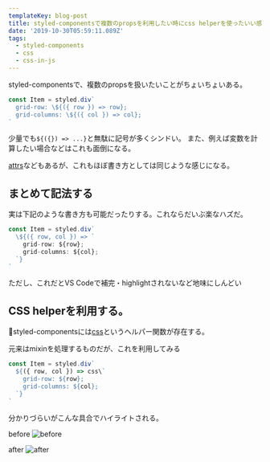 ```yaml
---
templateKey: blog-post
title: styled-componentsで複数のpropsを利用したい時にcss helperを使ったいい感じのやり方を考える
date: '2019-10-30T05:59:11.089Z'
tags:
  - styled-components
  - css
  - css-in-js
---
```


styled-componentsで、複数のpropsを扱いたいことがちょいちょいある。

```js
const Item = styled.div`
  grid-row: \${({ row }) => row};
  grid-columns: \${({ col }) => col};
`
```

少量でも`${({}) => ...}`と無駄に記号が多くシンドい。
また、例えば変数を計算したい場合などはこれも面倒になる。

[attrs](https://www.styled-components.com/docs/api#attrs)などもあるが、これもほぼ書き方としては同じような感じになる。

## まとめて記法する

実は下記のような書き方も可能だったりする。これならだいぶ楽なハズだ。

```js
const Item = styled.div`
  \${({ row, col }) => `
    grid-row: ${row};
    grid-columns: ${col};
  `}
`
```

ただし、これだとVS Codeで補完・highlightされないなど地味にしんどい

## CSS helperを利用する。

styled-componentsには[css](https://www.styled-components.com/docs/api#css)というヘルパー関数が存在する。

元来はmixinを処理するものだが、これを利用してみる

```js
const Item = styled.div`
  ${({ row, col }) => css\`
    grid-row: ${row};
    grid-columns: ${col};
  `}
`
```

分かりづらいがこんな具合でハイライトされる。

before
![before](https://user-images.githubusercontent.com/13282103/67833274-8bd81000-fb27-11e9-8f71-f54f73e04b0a.png)

after
![after](https://user-images.githubusercontent.com/13282103/67833275-8bd81000-fb27-11e9-8171-a57feda3243c.png)

